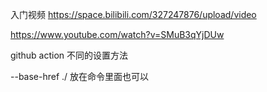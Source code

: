 入门视频 https://space.bilibili.com/327247876/upload/video

https://www.youtube.com/watch?v=SMuB3qYjDUw

github action 不同的设置方法

--base-href ./ 
放在命令里面也可以